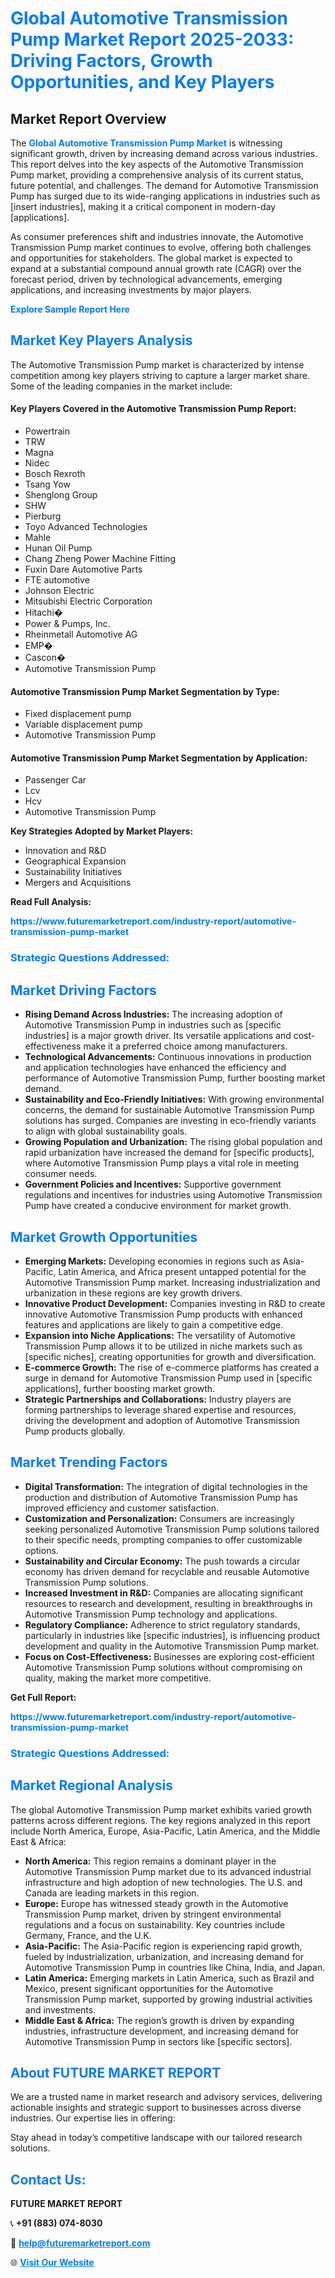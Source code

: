 <h1 style="color: #007BFF;">Global Automotive Transmission Pump Market Report 2025-2033: Driving Factors, Growth Opportunities, and Key Players</h1>

<section id="overview">
<h2>Market Report Overview</h2>
<p>The <a href="https://www.futuremarketreport.com/industry-report/automotive-transmission-pump-market" style="color: #007BFF; text-decoration: none;"><strong>Global Automotive Transmission Pump Market</strong></a> is witnessing significant growth, driven by increasing demand across various industries. This report delves into the key aspects of the Automotive Transmission Pump market, providing a comprehensive analysis of its current status, future potential, and challenges. The demand for Automotive Transmission Pump has surged due to its wide-ranging applications in industries such as [insert industries], making it a critical component in modern-day [applications].</p>
<p>As consumer preferences shift and industries innovate, the Automotive Transmission Pump market continues to evolve, offering both challenges and opportunities for stakeholders. The global market is expected to expand at a substantial compound annual growth rate (CAGR) over the forecast period, driven by technological advancements, emerging applications, and increasing investments by major players.</p>
</section>

<section id="overview">
<p><a href="https://www.futuremarketreport.com/request-sample/reportId=100512" style="color: #007BFF; text-decoration: none;"><strong>Explore Sample Report Here</strong></a></p>
</section>

<section id="key-players">
<h2 style="color: #007BFF;">Market Key Players Analysis</h2>
<p>The Automotive Transmission Pump market is characterized by intense competition among key players striving to capture a larger market share. Some of the leading companies in the market include:</p>
<h4>Key Players Covered in the Automotive Transmission Pump Report:</h4>
<ul><li>Powertrain</li><li>TRW</li><li>Magna</li><li>Nidec</li><li>Bosch Rexroth</li><li>Tsang Yow</li><li>Shenglong Group</li><li>SHW</li><li>Pierburg</li><li>Toyo Advanced Technologies</li><li>Mahle</li><li>Hunan Oil Pump</li><li>Chang Zheng Power Machine Fitting</li><li>Fuxin Dare Automotive Parts</li><li>FTE automotive</li><li>Johnson Electric</li><li>Mitsubishi Electric Corporation</li><li>Hitachi�</li><li>Power &amp; Pumps, Inc.</li><li>Rheinmetall Automotive AG</li><li>EMP�</li><li>Cascon�</li><li>Automotive Transmission Pump</li></ul>
<h4>Automotive Transmission Pump Market Segmentation by Type:</h4>
<ul><li>Fixed displacement pump</li><li>Variable displacement pump</li><li>Automotive Transmission Pump</li></ul>

<h4>Automotive Transmission Pump Market Segmentation by Application:</h4>
<ul><li>Passenger Car</li><li>Lcv</li><li>Hcv</li><li>Automotive Transmission Pump</li></ul>
<p><strong>Key Strategies Adopted by Market Players:</strong></p>
<ul>
<li>Innovation and R&D</li>
<li>Geographical Expansion</li>
<li>Sustainability Initiatives</li>
<li>Mergers and Acquisitions</li>
</ul>
</section>

<section>
<p><strong>Read Full Analysis: </strong></p><a href="https://www.futuremarketreport.com/industry-report/automotive-transmission-pump-market" style="color: #007BFF; text-decoration: none;"><strong>https://www.futuremarketreport.com/industry-report/automotive-transmission-pump-market</strong></a>
<h3 style="color: #007BFF;">Strategic Questions Addressed:</h3>
</section>

<section id="driving-factors">
<h2 style="color: #007BFF;">Market Driving Factors</h2>
<ul>
<li><strong>Rising Demand Across Industries:</strong> The increasing adoption of Automotive Transmission Pump in industries such as [specific industries] is a major growth driver. Its versatile applications and cost-effectiveness make it a preferred choice among manufacturers.</li>
<li><strong>Technological Advancements:</strong> Continuous innovations in production and application technologies have enhanced the efficiency and performance of Automotive Transmission Pump, further boosting market demand.</li>
<li><strong>Sustainability and Eco-Friendly Initiatives:</strong> With growing environmental concerns, the demand for sustainable Automotive Transmission Pump solutions has surged. Companies are investing in eco-friendly variants to align with global sustainability goals.</li>
<li><strong>Growing Population and Urbanization:</strong> The rising global population and rapid urbanization have increased the demand for [specific products], where Automotive Transmission Pump plays a vital role in meeting consumer needs.</li>
<li><strong>Government Policies and Incentives:</strong> Supportive government regulations and incentives for industries using Automotive Transmission Pump have created a conducive environment for market growth.</li>
</ul>
</section>

<section id="growth-opportunities">
<h2 style="color: #007BFF;">Market Growth Opportunities</h2>
<ul>
<li><strong>Emerging Markets:</strong> Developing economies in regions such as Asia-Pacific, Latin America, and Africa present untapped potential for the Automotive Transmission Pump market. Increasing industrialization and urbanization in these regions are key growth drivers.</li>
<li><strong>Innovative Product Development:</strong> Companies investing in R&D to create innovative Automotive Transmission Pump products with enhanced features and applications are likely to gain a competitive edge.</li>
<li><strong>Expansion into Niche Applications:</strong> The versatility of Automotive Transmission Pump allows it to be utilized in niche markets such as [specific niches], creating opportunities for growth and diversification.</li>
<li><strong>E-commerce Growth:</strong> The rise of e-commerce platforms has created a surge in demand for Automotive Transmission Pump used in [specific applications], further boosting market growth.</li>
<li><strong>Strategic Partnerships and Collaborations:</strong> Industry players are forming partnerships to leverage shared expertise and resources, driving the development and adoption of Automotive Transmission Pump products globally.</li>
</ul>
</section>

<section id="trending-factors">
<h2 style="color: #007BFF;">Market Trending Factors</h2>
<ul>
<li><strong>Digital Transformation:</strong> The integration of digital technologies in the production and distribution of Automotive Transmission Pump has improved efficiency and customer satisfaction.</li>
<li><strong>Customization and Personalization:</strong> Consumers are increasingly seeking personalized Automotive Transmission Pump solutions tailored to their specific needs, prompting companies to offer customizable options.</li>
<li><strong>Sustainability and Circular Economy:</strong> The push towards a circular economy has driven demand for recyclable and reusable Automotive Transmission Pump solutions.</li>
<li><strong>Increased Investment in R&D:</strong> Companies are allocating significant resources to research and development, resulting in breakthroughs in Automotive Transmission Pump technology and applications.</li>
<li><strong>Regulatory Compliance:</strong> Adherence to strict regulatory standards, particularly in industries like [specific industries], is influencing product development and quality in the Automotive Transmission Pump market.</li>
<li><strong>Focus on Cost-Effectiveness:</strong> Businesses are exploring cost-efficient Automotive Transmission Pump solutions without compromising on quality, making the market more competitive.</li>
</ul>
</section>

<section>
<p><strong>Get Full Report: </strong></p><a href="https://www.futuremarketreport.com/industry-report/automotive-transmission-pump-market" style="color: #007BFF; text-decoration: none;"><strong>https://www.futuremarketreport.com/industry-report/automotive-transmission-pump-market</strong></a>
<h3 style="color: #007BFF;">Strategic Questions Addressed:</h3>
</section>


<section id="regional-analysis">
<h2 style="color: #007BFF;">Market Regional Analysis</h2>
<p>The global Automotive Transmission Pump market exhibits varied growth patterns across different regions. The key regions analyzed in this report include North America, Europe, Asia-Pacific, Latin America, and the Middle East & Africa:</p>
<ul>
<li><strong>North America:</strong> This region remains a dominant player in the Automotive Transmission Pump market due to its advanced industrial infrastructure and high adoption of new technologies. The U.S. and Canada are leading markets in this region.</li>
<li><strong>Europe:</strong> Europe has witnessed steady growth in the Automotive Transmission Pump market, driven by stringent environmental regulations and a focus on sustainability. Key countries include Germany, France, and the U.K.</li>
<li><strong>Asia-Pacific:</strong> The Asia-Pacific region is experiencing rapid growth, fueled by industrialization, urbanization, and increasing demand for Automotive Transmission Pump in countries like China, India, and Japan.</li>
<li><strong>Latin America:</strong> Emerging markets in Latin America, such as Brazil and Mexico, present significant opportunities for the Automotive Transmission Pump market, supported by growing industrial activities and investments.</li>
<li><strong>Middle East & Africa:</strong> The region’s growth is driven by expanding industries, infrastructure development, and increasing demand for Automotive Transmission Pump in sectors like [specific sectors].</li>
</ul>
</section>

<footer>
<h2 style="color: #007BFF;">About FUTURE MARKET REPORT</h2>
<p>We are a trusted name in market research and advisory services, delivering actionable insights and strategic support to businesses across diverse industries. Our expertise lies in offering:</p>

<p>Stay ahead in today’s competitive landscape with our tailored research solutions.</p>

<h2 style="color: #007BFF;">Contact Us:</h2>
<p><strong>FUTURE MARKET REPORT</strong></p>
<p>📞 <strong>+91 (883) 074-8030</strong></p>
<p>📧 <strong><a href="mailto:help@futuremarketreport.com" style="color: #007BFF;">help@futuremarketreport.com</a></strong></p>
<p>🌐 <strong><a href="https://www.futuremarketreport.com/" style="color: #007BFF;">Visit Our Website</a></strong></p>
</footer>